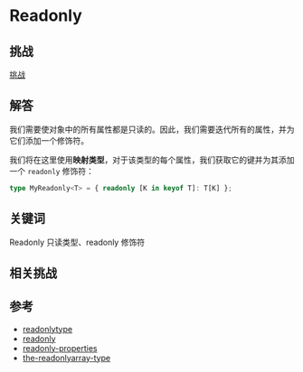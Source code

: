 # Readonly

## 挑战

[挑战](https://github.com/type-challenges/type-challenges/blob/main/questions/00007-easy-readonly/README.zh-CN.md)

## 解答

我们需要使对象中的所有属性都是只读的。因此，我们需要迭代所有的属性，并为它们添加一个修饰符。

我们将在这里使用**映射类型**，对于该类型的每个属性，我们获取它的键并为其添加一个 `readonly` 修饰符：

```ts
type MyReadonly<T> = { readonly [K in keyof T]: T[K] };
```

## 关键词

Readonly 只读类型、readonly 修饰符

## 相关挑战

[](https://github.com/type-challenges/type-challenges/tree/main/questions/00007-easy-readonly#related-challenges)

## 参考

- [readonlytype](https://www.typescriptlang.org/docs/handbook/utility-types.html#readonlytype)
- [readonly](https://www.typescriptlang.org/docs/handbook/2/classes.html#readonly)
- [readonly-properties](https://www.typescriptlang.org/docs/handbook/2/classes.html#readonly)
- [the-readonlyarray-type](https://www.typescriptlang.org/docs/handbook/2/objects.html#the-readonlyarray-type)
